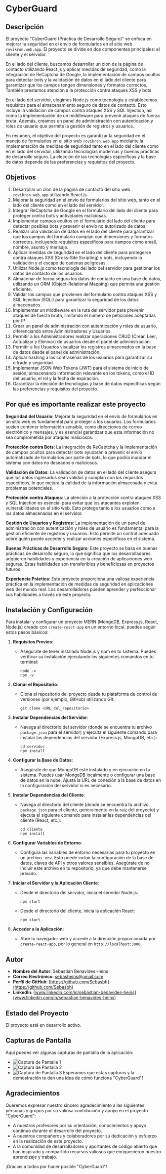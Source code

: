 # CyberGuard

## Descripción
El proyecto "CyberGuard (Práctica de Desarrollo Seguro)" se enfoca en mejorar la seguridad en el envío de formularios en el sitio web `rovikron.web.app`. El proyecto se divide en dos componentes principales: el cliente y el servidor.

En el lado del cliente, buscamos desarrollar un clon de la página de contacto utilizando React.js y aplicar medidas de seguridad, como la integración de ReCaptcha de Google, la implementación de campos ocultos para detectar bots y la validación de datos en el lado del cliente para garantizar que los campos tengan dimensiones y formatos correctos. También prestamos atención a la protección contra ataques XSS y bots.

En el lado del servidor, elegimos Node.js como tecnología y establecemos requisitos para el almacenamiento seguro de datos de contacto. Esto incluye la validación de campos contra ataques XSS y SQL Injection, así como la implementación de un middleware para prevenir ataques de fuerza bruta. Además, creamos un panel de administración con autenticación y roles de usuario que permite la gestión de registros y usuarios.

En resumen, el objetivo del proyecto es garantizar la seguridad en el manejo de formularios en el sitio web `rovikron.web.app` mediante la implementación de medidas de seguridad tanto en el lado del cliente como en el lado del servidor, utilizando tecnologías modernas y buenas prácticas de desarrollo seguro. La elección de las tecnologías específicas y la base de datos depende de las preferencias y requisitos del proyecto.

## Objetivos
1. Desarrollar un clon de la página de contacto del sitio web `rovikron.web.app` utilizando React.js.
2. Mejorar la seguridad en el envío de formularios del sitio web, tanto en el lado del cliente como en el lado del servidor.
3. Integrar ReCaptcha de Google en el formulario del lado del cliente para proteger contra bots y actividades maliciosas.
4. Implementar campos ocultos en el formulario del lado del cliente para detectar posibles bots y prevenir el envío no autorizado de datos.
5. Realizar una validación de datos en el lado del cliente para garantizar que los campos del formulario cumplan con dimensiones y formatos correctos, incluyendo requisitos específicos para campos como email, nombre, asunto y mensaje.
6. Aplicar medidas de seguridad en el lado del cliente para protegerse contra ataques XSS (Cross-Site Scripting) y bots, incluyendo la validación y el escape de cadenas peligrosas.
7. Utilizar Node.js como tecnología del lado del servidor para gestionar los datos de contacto de los usuarios.
8. Almacenar de forma segura los datos de contacto en una base de datos, utilizando un ORM (Object-Relational Mapping) que permita una gestión eficiente.
9. Validar los campos que provienen del formulario contra ataques XSS y SQL Injection (SQLi) para garantizar la seguridad de los datos almacenados.
10. Implementar un middleware en la ruta del servidor para prevenir ataques de fuerza bruta, limitando el número de peticiones aceptadas por IP.
11. Crear un panel de administración con autenticación y roles de usuario, diferenciando entre Administradores y Usuarios.
12. Permitir a los Administradores realizar operaciones CRUD (Crear, Leer, Actualizar y Eliminar) de usuarios desde el panel de administración.
13. Permitir a los Usuarios visualizar los registros almacenados en la base de datos desde el panel de administración.
14. Aplicar hashing a las contraseñas de los usuarios para garantizar su cifrado y seguridad.
15. Implementar JSON Web Tokens (JWT) para el sistema de inicio de sesión, almacenando información relevante en los tokens, como el ID del usuario, el rol y la fecha de expiración.
16. Garantizar la elección de tecnologías y base de datos específicas según las preferencias y requisitos del proyecto.

## Por qué es importante realizar este proyecto
**Seguridad del Usuario**: Mejorar la seguridad en el envío de formularios en un sitio web es fundamental para proteger a los usuarios. Los formularios suelen contener información sensible, como direcciones de correo electrónico y mensajes, y es esencial garantizar que esta información no sea comprometida por ataques maliciosos.

**Protección contra Bots**: La integración de ReCaptcha y la implementación de campos ocultos para detectar bots ayudarán a prevenir el envío automatizado de formularios por parte de bots, lo que podría inundar el sistema con datos no deseados o maliciosos.

**Validación de Datos**: La validación de datos en el lado del cliente asegura que los datos ingresados sean válidos y cumplan con los requisitos específicos, lo que mejora la calidad de la información almacenada y evita problemas potenciales.

**Protección contra Ataques**: La atención a la protección contra ataques XSS y SQL Injection es esencial para evitar que los atacantes exploten vulnerabilidades en el sitio web. Esto protege tanto a los usuarios como a los datos almacenados en el servidor.

**Gestión de Usuarios y Registros**: La implementación de un panel de administración con autenticación y roles de usuario es fundamental para la gestión eficiente de registros y usuarios. Esto permite un control adecuado sobre quién puede acceder y realizar acciones específicas en el sistema.

**Buenas Prácticas de Desarrollo Seguro**: Este proyecto se basa en buenas prácticas de desarrollo seguro, lo que significa que los desarrolladores adquieren habilidades y experiencia en la creación de aplicaciones web seguras. Estas habilidades son transferibles y beneficiosas en proyectos futuros.

**Experiencia Práctica**: Este proyecto proporciona una valiosa experiencia práctica en la implementación de medidas de seguridad en aplicaciones web del mundo real. Los desarrolladores pueden aprender y perfeccionar sus habilidades a través de este proyecto.

## Instalación y Configuración
Para instalar y configurar un proyecto MERN (MongoDB, Express.js, React, Node.js) creado con `create-react-app` en un entorno local, puedes seguir estos pasos básicos:

1. **Requisitos Previos**:
   - Asegúrate de tener instalado Node.js y npm en tu sistema. Puedes verificar su instalación ejecutando los siguientes comandos en tu terminal:
     ```
     node -v
     npm -v
     ```

2. **Clonar el Repositorio**:
   - Clona el repositorio del proyecto desde tu plataforma de control de versiones (por ejemplo, GitHub) utilizando Git:
     ```
     git clone <URL_del_repositorio>
     ```

3. **Instalar Dependencias del Servidor**:
   - Navega al directorio del servidor (donde se encuentra tu archivo `package.json` para el servidor) y ejecuta el siguiente comando para instalar las dependencias del servidor (Express.js, MongoDB, etc.):
     ```
     cd servidor
     npm install
     ```

4. **Configurar la Base de Datos**:
   - Asegúrate de que MongoDB esté instalado y en ejecución en tu sistema. Puedes usar MongoDB localmente o configurar una base de datos en la nube. Ajusta la URL de conexión a la base de datos en la configuración del servidor si es necesario.

5. **Instalar Dependencias del Cliente**:
   - Navega al directorio del cliente (donde se encuentra tu archivo `package.json` para el cliente, generalmente en la raíz del proyecto) y ejecuta el siguiente comando para instalar las dependencias del cliente (React, etc.):
     ```
     cd cliente
     npm install
     ```

6. **Configurar Variables de Entorno**:
   - Configura las variables de entorno necesarias para tu proyecto en un archivo `.env`. Esto puede incluir la configuración de la base de datos, claves de API y otros valores sensibles. Asegúrate de no incluir este archivo en tu repositorio, ya que debe mantenerse privado.

7. **Iniciar el Servidor y la Aplicación Cliente**:
   - Desde el directorio del servidor, inicia el servidor Node.js:
     ```
     npm start
     ```
   - Desde el directorio del cliente, inicia la aplicación React:
     ```
     npm start
     ```

8. **Acceder a la Aplicación**:
   - Abre tu navegador web y accede a la dirección proporcionada por `create-react-app`, por lo general en `http://localhost:3000`.

## Autor
- **Nombre del Autor**: Sebastian Benavides Heins
- **Correo Electrónico**: sebasheins@gmail.com
- **Perfil de GitHub**: [https://github.com/Sebasbh](https://github.com/Sebasbh)
- **LinkedIn**: [www.linkedin.com/in/sebastian-benavides-heins](www.linkedin.com/in/sebastian-benavides-heins)

## Estado del Proyecto
El proyecto está en desarrollo activo.

## Capturas de Pantalla
Aquí puedes ver algunas capturas de pantalla de la aplicación:
- ![Captura de Pantalla 1](./Fotos%20Readme/Screenshot%202023-09-13%20at%2018.46.49.png)
- ![Captura de Pantalla 2](./Fotos%20Readme/Screenshot%202023-09-13%20at%2018.48.00.png)
- ![Captura de Pantalla 3](./Fotos%20Readme/Screenshot%202023-09-13%20at%2018.48.50.png)
Esperamos que estas capturas y la demostración te den una idea de cómo funciona "CyberGuard"!

## Agradecimientos
Queremos expresar nuestro sincero agradecimiento a las siguientes personas y grupos por su valiosa contribución y apoyo en el proyecto "CyberGuard":
- A nuestros profesores por su orientación, conocimientos y apoyo continuo durante el desarrollo del proyecto.
- A nuestros compañeros y colaboradores por su dedicación y esfuerzo en la realización de este proyecto.
- A la comunidad de desarrolladores y aportantes de código abierto que han inspirado y compartido recursos valiosos que enriquecieron nuestro aprendizaje y trabajo.

¡Gracias a todos por hacer posible "CyberGuard"!
